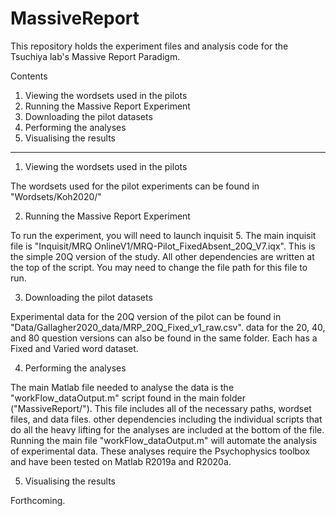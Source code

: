 # MassiveReport

This repository holds the experiment files and analysis code for the Tsuchiya lab's Massive Report Paradigm.

Contents
1. Viewing the wordsets used in the pilots
2. Running the Massive Report Experiment
3. Downloading the pilot datasets
4. Performing the analyses  
5. Visualising the results

----

1. Viewing the wordsets used in the pilots

The wordsets used for the pilot experiments can be found in "Wordsets/Koh2020/"

2. Running the Massive Report Experiment

To run the experiment, you will need to launch inquisit 5. The main inquisit file is "Inquisit/MRQ OnlineV1/MRQ-Pilot_FixedAbsent_20Q_V7.iqx". This is the simple 20Q version of the study. All other dependencies are written at the top of the script. You may need to change the file path for this file to run. 

3. Downloading the pilot datasets

Experimental data for the 20Q version of the pilot can be found in "Data/Gallagher2020_data/MRP_20Q_Fixed_v1_raw.csv". data for the 20, 40, and 80 question versions can also be found in the same folder. Each has a Fixed and Varied word dataset.

4. Performing the analyses

The main Matlab file needed to analyse the data is the "workFlow_dataOutput.m" script found in the main folder ("MassiveReport/"). This file includes all of the necessary paths, wordset files, and data files. other dependencies including the individual scripts that do all the heavy lifting for the analyses are included at the bottom of the file. Running the main file "workFlow_dataOutput.m" will automate the analysis of experimental data. These analyses require the Psychophysics toolbox and have been tested on Matlab R2019a and R2020a.

5. Visualising the results

Forthcoming.
